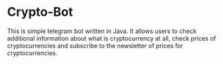 # Crypto-Bot

This is simple telegram bot written in Java. It allows users to check additional information about what is cryptocurrency at all, check prices of cryptocurrencies and subscribe to the newsletter of prices for cryptocurrencies.

